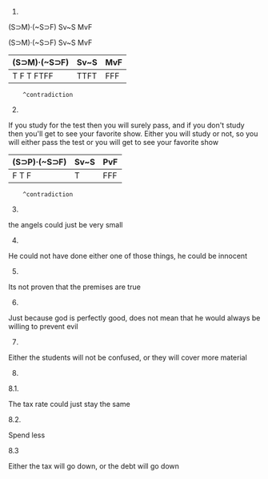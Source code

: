 1. 

(S⊃M)·(~S⊃F) Sv~S MvF

(S⊃M)·(~S⊃F) Sv~S MvF


|  (S⊃M)·(~S⊃F)  |  Sv~S  |  MvF  |
|----------------|--------|-------|
|   T F T FTFF   |  TTFT  |  FFF  |
        ^contradiction
2. 
If you study for the test then you will surely pass, and if you don't study then you'll get to see your favorite show.
Either you will study or not, so you will either pass the test or you will get to see your favorite show

|  (S⊃P)·(~S⊃F)  |  Sv~S  |   PvF  |
|----------------|--------|--------|
|     F T    F   |   T    |   FFF  |
        ^contradiction

3.

the angels could just be very small

4.

He could not have done either one of those things, he could be innocent

5.

Its not proven that the premises are true


6.

Just because god is perfectly good, does not mean that he would always be willing to prevent evil

7. 

Either the students will not be confused, or they will cover more material

8.

8.1.

The tax rate could just stay the same

8.2.

Spend less

8.3

Either the tax will go down, or the debt will go down
